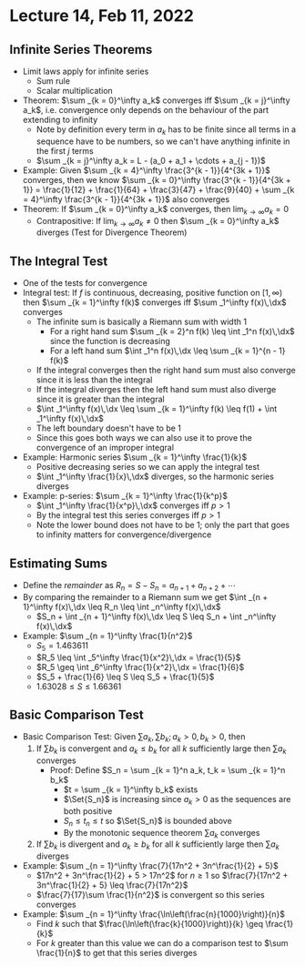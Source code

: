 # Lecture 14, Feb 11, 2022

## Infinite Series Theorems

* Limit laws apply for infinite series
	* Sum rule
	* Scalar multiplication
* Theorem: $\sum _{k = 0}^\infty a_k$ converges iff $\sum _{k = j}^\infty a_k$, i.e. convergence only depends on the behaviour of the part extending to infinity
	* Note by definition every term in $a_k$ has to be finite since all terms in a sequence have to be numbers, so we can't have anything infinite in the first $j$ terms
	* $\sum _{k = j}^\infty a_k = L - (a_0 + a_1 + \cdots + a_{j - 1})$
* Example: Given $\sum _{k = 4}^\infty \frac{3^{k - 1}}{4^{3k + 1}}$ converges, then we know $\sum _{k = 0}^\infty \frac{3^{k - 1}}{4^{3k + 1}} = \frac{1}{12} + \frac{1}{64} + \frac{3}{47} + \frac{9}{40} + \sum _{k = 4}^\infty \frac{3^{k - 1}}{4^{3k + 1}}$ also converges
* Theorem: If $\sum _{k = 0}^\infty a_k$ converges, then $\lim _{k \to \infty} a_k = 0$
	* Contrapositive: If $\lim _{k \to \infty} a_k \neq 0$ then $\sum _{k = 0}^\infty a_k$ diverges (Test for Divergence Theorem)

## The Integral Test

* One of the tests for convergence
* Integral test: If $f$ is continuous, decreasing, positive function on $[1, \infty)$ then $\sum _{k = 1}^\infty f(k)$ converges iff $\sum _1^\infty f(x)\,\dx$ converges
	* The infinite sum is basically a Riemann sum with width 1
		* For a right hand sum $\sum _{k = 2}^n f(k) \leq \int _1^n f(x)\,\dx$ since the function is decreasing
		* For a left hand sum $\int _1^n f(x)\,\dx \leq \sum _{k = 1}^{n - 1} f(k)$
	* If the integral converges then the right hand sum must also converge since it is less than the integral
	* If the integral diverges then the left hand sum must also diverge since it is greater than the integral
	* $\int _1^\infty f(x)\,\dx \leq \sum _{k = 1}^\infty f(k) \leq f(1) + \int _1^\infty f(x)\,\dx$
	* The left boundary doesn't have to be 1
	* Since this goes both ways we can also use it to prove the convergence of an improper integral
* Example: Harmonic series $\sum _{k = 1}^\infty \frac{1}{k}$
	* Positive decreasing series so we can apply the integral test
	* $\int _1^\infty \frac{1}{x}\,\dx$ diverges, so the harmonic series diverges
* Example: p-series: $\sum _{k = 1}^\infty \frac{1}{k^p}$
	* $\int _1^\infty \frac{1}{x^p}\,\dx$ converges iff $p > 1$
	* By the integral test this series converges iff $p > 1$
	* Note the lower bound does not have to be 1; only the part that goes to infinity matters for convergence/divergence

## Estimating Sums

* Define the *remainder* as $R_n = S - S_n = a_{n + 1} + a_{n + 2} + \cdots$
* By comparing the remainder to a Riemann sum we get $\int _{n + 1}^\infty f(x)\,\dx \leq R_n \leq \int _n^\infty f(x)\,\dx$
	* $S_n + \int _{n + 1}^\infty f(x)\,\dx \leq S \leq S_n + \int _n^\infty f(x)\,\dx$
* Example: $\sum _{n = 1}^\infty \frac{1}{n^2}$
	* $S_5 = 1.463611$
	* $R_5 \leq \int _5^\infty \frac{1}{x^2}\,\dx = \frac{1}{5}$
	* $R_5 \geq \int _6^\infty \frac{1}{x^2}\,\dx = \frac{1}{6}$
	* $S_5 + \frac{1}{6} \leq S \leq S_5 + \frac{1}{5}$
	* $1.63028 \leq S \leq 1.66361$

## Basic Comparison Test

* Basic Comparison Test: Given $\sum a_k, \sum b_k; a_k > 0, b_k > 0$, then
	1. If $\sum b_k$ is convergent and $a_k \leq b_k$ for all $k$ sufficiently large then $\sum a_k$ converges
		* Proof: Define $S_n = \sum _{k = 1}^n a_k, t_k = \sum _{k = 1}^n b_k$
			* $t = \sum _{k = 1}^\infty b_k$ exists
			* $\Set{S_n}$ is increasing since $a_k > 0$ as the sequences are both positive
			* $S_n \leq t_n \leq t$ so $\Set{S_n}$ is bounded above
			* By the monotonic sequence theorem $\sum a_k$ converges
	2. If $\sum b_k$ is divergent and $a_k \geq b_k$ for all $k$ sufficiently large then $\sum a_k$ diverges
* Example: $\sum _{n = 1}^\infty \frac{7}{17n^2 + 3n^\frac{1}{2} + 5}$
	* $17n^2 + 3n^\frac{1}{2} + 5 > 17n^2$ for $n \geq 1$ so $\frac{7}{17n^2 + 3n^\frac{1}{2} + 5} \leq \frac{7}{17n^2}$
	* $\frac{7}{17}\sum \frac{1}{n^2}$ is convergent so this series converges
* Example: $\sum _{n = 1}^\infty \frac{\ln\left(\frac{n}{1000}\right)}{n}$
	* Find $k$ such that $\frac{\ln\left(\frac{k}{1000}\right)}{k} \geq \frac{1}{k}$
	* For $k$ greater than this value we can do a comparison test to $\sum \frac{1}{n}$ to get that this series diverges

